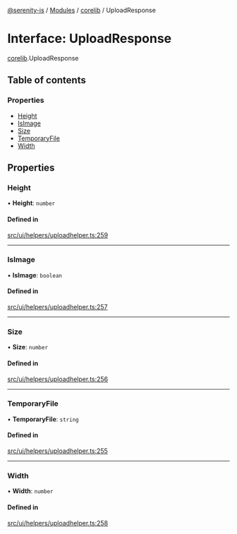 [@serenity-is](../README.md) / [Modules](../modules.md) / [corelib](../modules/corelib.md) / UploadResponse

# Interface: UploadResponse

[corelib](../modules/corelib.md).UploadResponse

## Table of contents

### Properties

- [Height](corelib.UploadResponse.md#height)
- [IsImage](corelib.UploadResponse.md#isimage)
- [Size](corelib.UploadResponse.md#size)
- [TemporaryFile](corelib.UploadResponse.md#temporaryfile)
- [Width](corelib.UploadResponse.md#width)

## Properties

### Height

• **Height**: `number`

#### Defined in

[src/ui/helpers/uploadhelper.ts:259](https://github.com/serenity-is/serenity/blob/master/packages/corelib/src/ui/helpers/uploadhelper.ts#line&#x3D;259)

___

### IsImage

• **IsImage**: `boolean`

#### Defined in

[src/ui/helpers/uploadhelper.ts:257](https://github.com/serenity-is/serenity/blob/master/packages/corelib/src/ui/helpers/uploadhelper.ts#line&#x3D;257)

___

### Size

• **Size**: `number`

#### Defined in

[src/ui/helpers/uploadhelper.ts:256](https://github.com/serenity-is/serenity/blob/master/packages/corelib/src/ui/helpers/uploadhelper.ts#line&#x3D;256)

___

### TemporaryFile

• **TemporaryFile**: `string`

#### Defined in

[src/ui/helpers/uploadhelper.ts:255](https://github.com/serenity-is/serenity/blob/master/packages/corelib/src/ui/helpers/uploadhelper.ts#line&#x3D;255)

___

### Width

• **Width**: `number`

#### Defined in

[src/ui/helpers/uploadhelper.ts:258](https://github.com/serenity-is/serenity/blob/master/packages/corelib/src/ui/helpers/uploadhelper.ts#line&#x3D;258)
